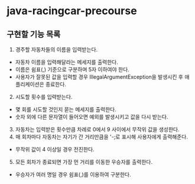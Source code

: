 # java-racingcar-precourse

## 구현할 기능 목록
1. 경주할 자동차들의 이름을 입력받는다.
* 자동차 이름을 입력해달라는 메세지를 출력한다.
* 이름은 쉼표(,) 기준으로 구분하며 5자 이하여야 한다.
* 사용자가 잘못된 값을 입력할 경우 IllegalArgumentException을 발생시킨 후 애플리케이션은 종료한다.
2. 시도할 횟수를 입력받는다.
* 몇 회를 시도할 것인지 묻는 메세지를 출력한다.
* 숫자 외에 다른 문자열이 들어오면 예외를 발생시키고 값을 다시 받는다.
3. 자동차는 입력받은 횟수만큼 차례로 0에서 9 사이에서 무작위 값을 생성한다.
4. 매 회차마다 자동차는 자기가 간 거리만큼을 '-;로 표시해 사용자에게 출력해준다.
* 무작위 값이 4 이상일 경우 전진한다.
5. 모든 회차가 종료되면 가장 먼 거리를 이동한 우승자를 출력한다.
* 우승자가 여러 명일 경우 쉼표(,)를 이용하여 구분한다.